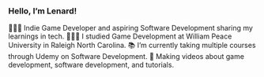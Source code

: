 ### Hello, I’m Lenard!

👨🏾‍💻 Indie Game Developer and aspiring Software Development sharing my learnings in tech.
👨🏾‍🎓 I studied Game Development at William Peace University in Raleigh North Carolina. 
📚 I’m currently taking multiple courses through Udemy on Software Development.
🎨 Making videos about game development, software development, and tutorials.

